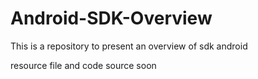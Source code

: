 # Android-SDK-Overview

This is a repository to present an overview of sdk android

resource file and code source soon
